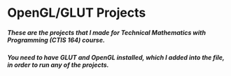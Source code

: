 # OpenGL/GLUT Projects

##### These are the projects that I made for Technical Mathematics with Programming (CTIS 164) course. 
##### You need to have GLUT and OpenGL installed, which I added into the file, in order to run any of the projects.
